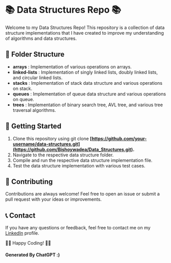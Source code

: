 # 📚 Data Structures Repo 📚
Welcome to my Data Structures Repo! This repository is a collection of data structure implementations that I have created to improve my understanding of algorithms and data structures.

## 📂 Folder Structure
- **arrays** : Implementation of various operations on arrays.
- **linked-lists** : Implementation of singly linked lists, doubly linked lists, and circular linked lists.
- **stacks** : Implementation of stack data structure and various operations on stack.
- **queues** : Implementation of queue data structure and various operations on queue.
- **trees** : Implementation of binary search tree, AVL tree, and various tree traversal algorithms.

## 🚀 Getting Started
1. Clone this repository using git clone **[https://github.com/your-username/data-structures.git](https://github.com/Bishoywadea/Data_Structures.git).**
2. Navigate to the respective data structure folder.
3. Compile and run the respective data structure implementation file.
4. Test the data structure implementation with various test cases.

## 🤝 Contributing
Contributions are always welcome! Feel free to open an issue or submit a pull request with your ideas or improvements.

## 📞 Contact
If you have any questions or feedback, feel free to contact me on my [LinkedIn](https://www.linkedin.com/in/bishoy-wadea-27b016250/) profile.

👨‍💻 Happy Coding! 👨‍💻

#### Generated By ChatGPT :) 
